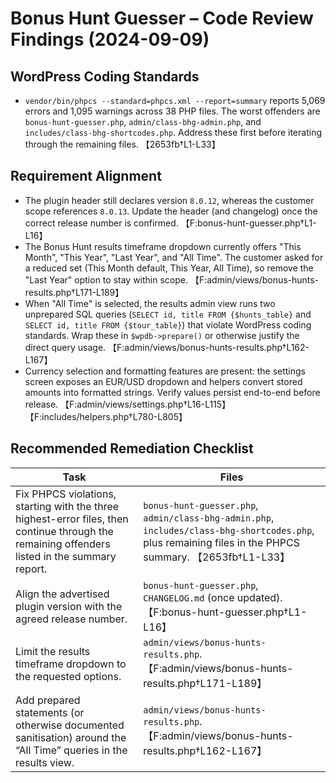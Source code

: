 # Bonus Hunt Guesser – Code Review Findings (2024-09-09)

## WordPress Coding Standards

* `vendor/bin/phpcs --standard=phpcs.xml --report=summary` reports 5,069 errors and 1,095 warnings across 38 PHP files. The worst offenders are `bonus-hunt-guesser.php`, `admin/class-bhg-admin.php`, and `includes/class-bhg-shortcodes.php`. Address these first before iterating through the remaining files. 【2653fb†L1-L33】

## Requirement Alignment

* The plugin header still declares version `8.0.12`, whereas the customer scope references `8.0.13`. Update the header (and changelog) once the correct release number is confirmed. 【F:bonus-hunt-guesser.php†L1-L16】
* The Bonus Hunt results timeframe dropdown currently offers "This Month", "This Year", "Last Year", and "All Time". The customer asked for a reduced set (This Month default, This Year, All Time), so remove the "Last Year" option to stay within scope. 【F:admin/views/bonus-hunts-results.php†L171-L189】
* When "All Time" is selected, the results admin view runs two unprepared SQL queries (`SELECT id, title FROM {$hunts_table}` and `SELECT id, title FROM {$tour_table}`) that violate WordPress coding standards. Wrap these in `$wpdb->prepare()` or otherwise justify the direct query usage. 【F:admin/views/bonus-hunts-results.php†L162-L167】
* Currency selection and formatting features are present: the settings screen exposes an EUR/USD dropdown and helpers convert stored amounts into formatted strings. Verify values persist end-to-end before release. 【F:admin/views/settings.php†L16-L115】【F:includes/helpers.php†L780-L805】

## Recommended Remediation Checklist

| Task | Files |
|------|-------|
| Fix PHPCS violations, starting with the three highest-error files, then continue through the remaining offenders listed in the summary report. | `bonus-hunt-guesser.php`, `admin/class-bhg-admin.php`, `includes/class-bhg-shortcodes.php`, plus remaining files in the PHPCS summary. 【2653fb†L1-L33】|
| Align the advertised plugin version with the agreed release number. | `bonus-hunt-guesser.php`, `CHANGELOG.md` (once updated). 【F:bonus-hunt-guesser.php†L1-L16】|
| Limit the results timeframe dropdown to the requested options. | `admin/views/bonus-hunts-results.php`. 【F:admin/views/bonus-hunts-results.php†L171-L189】|
| Add prepared statements (or otherwise documented sanitisation) around the “All Time” queries in the results view. | `admin/views/bonus-hunts-results.php`. 【F:admin/views/bonus-hunts-results.php†L162-L167】|


